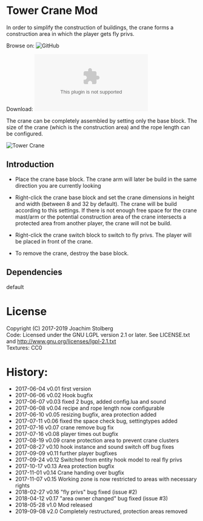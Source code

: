 # Tower Crane Mod
In order to simplify the construction of buildings, the crane forms a construction area in which the player gets fly privs.

Browse on: ![GitHub](https://github.com/minetest-mods/towercrane)

Download: ![GitHub](https://github.com/minetest-mods/towercrane/archive/master.zip)

The crane can be completely assembled by setting only the base block.
The size of the crane (which is the construction area) and the rope length can be configured.

![Tower Crane](https://github.com/minetest-mods/towercrane/blob/master/towercrane640.png)


## Introduction
* Place the crane base block.
  The crane arm will later be build in the same direction you are currently looking 

* Right-click the crane base block and set the crane dimensions in height and width (between 8 and 32 by default).
  The crane will be build according to this settings.
  If there is not enough free space for the crane mast/arm or the potential construction area of the 
  crane intersects a protected area from another player, the crane will not be build.

* Right-click the crane switch block to switch to fly privs. The player will be placed in front of the crane.

* To remove the crane, destroy the base block.  


## Dependencies
default  


# License
Copyright (C) 2017-2019 Joachim Stolberg  
Code: Licensed under the GNU LGPL version 2.1 or later. See LICENSE.txt and http://www.gnu.org/licenses/lgpl-2.1.txt  
Textures: CC0


# History:
* 2017-06-04  v0.01  first version
* 2017-06-06  v0.02  Hook bugfix
* 2017-06-07  v0.03  fixed 2 bugs, added config.lua and sound
* 2017-06-08  v0.04  recipe and rope length now configurable
* 2017-06-10  v0.05  resizing bugfix, area protection added
* 2017-07-11  v0.06  fixed the space check bug, settingtypes added
* 2017-07-16  v0.07  crane remove bug fix
* 2017-07-16  v0.08  player times out bugfix
* 2017-08-19  v0.09  crane protection area to prevent crane clusters
* 2017-08-27  v0.10  hook instance and sound switch off bug fixes
* 2017-09-09  v0.11  further player bugfixes
* 2017-09-24  v0.12  Switched from entity hook model to real fly privs
* 2017-10-17  v0.13  Area protection bugfix
* 2017-11-01  v0.14  Crane handing over bugfix
* 2017-11-07  v0.15  Working zone is now restricted to areas with necessary rights
* 2018-02-27  v0.16  "fly privs" bug fixed (issue #2)
* 2018-04-12  v0.17  "area owner changed" bug fixed (issue #3)
* 2018-05-28  v1.0 Mod released
* 2019-09-08  v2.0 Completely restructured, protection areas removed
